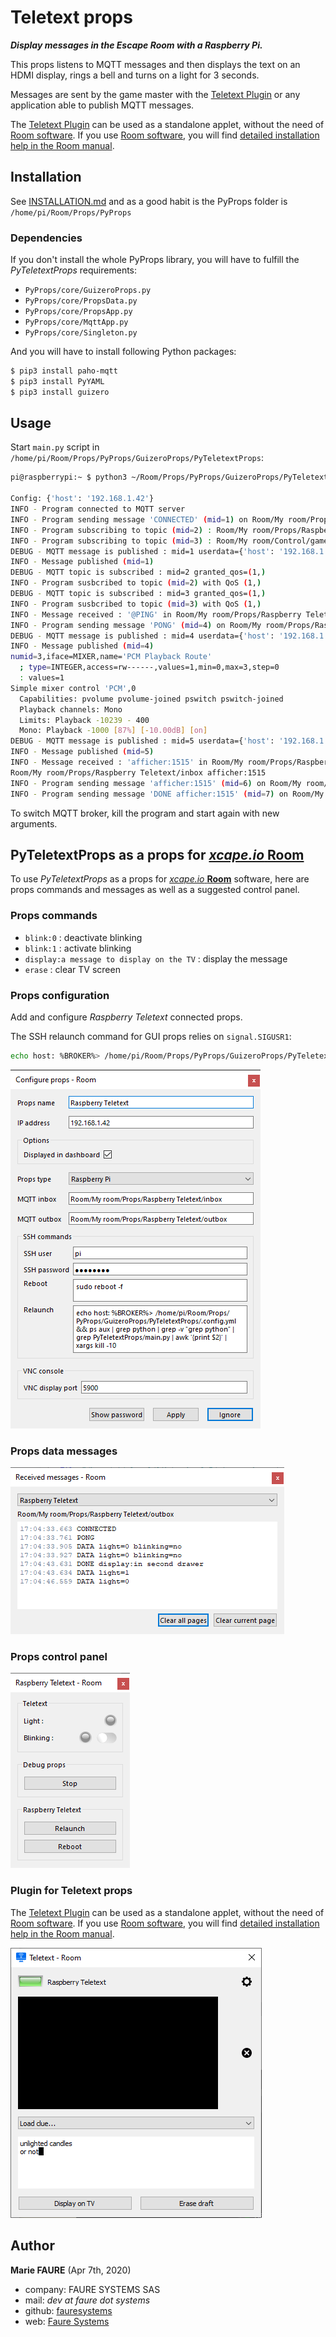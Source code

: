 ﻿# Teletext props
***Display messages in the Escape Room with a Raspberry Pi.***

This props listens to MQTT messages and then displays the text on an HDMI display, rings a bell and turns on a light for 3 seconds.

Messages are sent by the game master with the [Teletext Plugin](https://github.com/xcape-io/TeletextPlugin) or any application able to publish MQTT messages.

The [Teletext Plugin](https://github.com/xcape-io/TeletextPlugin) can be used as a standalone applet, without the need of <a href="https://xcape.io/go/room" target="_blank">Room software</a>. If you use <a href="https://xcape.io/go/room" target="_blank">Room software</a>, you will find <a href="https://xcape.io/public/documentation/en/room/AddaRaspberrypropsTeletext.html" target="_blank">detailed installation help in the Room manual</a>.


## Installation
See [INSTALLATION.md](.../INSTALLATION.md) and as a good habit is the PyProps folder is `/home/pi/Room/Props/PyProps`

### Dependencies
If you don't install the whole PyProps library, you will have to fulfill the  *PyTeletextProps* requirements:
* `PyProps/core/GuizeroProps.py`
* `PyProps/core/PropsData.py`
* `PyProps/core/PropsApp.py`
* `PyProps/core/MqttApp.py`
* `PyProps/core/Singleton.py`

And you will have to install following Python packages:
```bash
$ pip3 install paho-mqtt
$ pip3 install PyYAML
$ pip3 install guizero
```

## Usage
Start `main.py` script in `/home/pi/Room/Props/PyProps/GuizeroProps/PyTeletextProps`:

```bash
pi@raspberrypi:~ $ python3 ~/Room/Props/PyProps/GuizeroProps/PyTeletextProps/main.py -s 192.168.1.42 -d

Config: {'host': '192.168.1.42'}
INFO - Program connected to MQTT server
INFO - Program sending message 'CONNECTED' (mid=1) on Room/My room/Props/Raspberry Teletext/outbox
INFO - Program subscribing to topic (mid=2) : Room/My room/Props/Raspberry Teletext/inbox
INFO - Program subscribing to topic (mid=3) : Room/My room/Control/game:scenario
DEBUG - MQTT message is published : mid=1 userdata={'host': '192.168.1.42', 'port': 1883}
INFO - Message published (mid=1)
DEBUG - MQTT topic is subscribed : mid=2 granted_qos=(1,)
INFO - Program susbcribed to topic (mid=2) with QoS (1,)
DEBUG - MQTT topic is subscribed : mid=3 granted_qos=(1,)
INFO - Program susbcribed to topic (mid=3) with QoS (1,)
INFO - Message received : '@PING' in Room/My room/Props/Raspberry Teletext/inbox
INFO - Program sending message 'PONG' (mid=4) on Room/My room/Props/Raspberry Teletext/outbox
DEBUG - MQTT message is published : mid=4 userdata={'host': '192.168.1.42', 'port': 1883}
INFO - Message published (mid=4)
numid=3,iface=MIXER,name='PCM Playback Route'
  ; type=INTEGER,access=rw------,values=1,min=0,max=3,step=0
  : values=1
Simple mixer control 'PCM',0
  Capabilities: pvolume pvolume-joined pswitch pswitch-joined
  Playback channels: Mono
  Limits: Playback -10239 - 400
  Mono: Playback -1000 [87%] [-10.00dB] [on]
DEBUG - MQTT message is published : mid=5 userdata={'host': '192.168.1.42', 'port': 1883}
INFO - Message published (mid=5)
INFO - Message received : 'afficher:1515' in Room/My room/Props/Raspberry Teletext/inbox
Room/My room/Props/Raspberry Teletext/inbox afficher:1515
INFO - Program sending message 'afficher:1515' (mid=6) on Room/My room/Props/Raspberry Teletext/display
INFO - Program sending message 'DONE afficher:1515' (mid=7) on Room/My room/Props/Raspberry Teletext/outbox
```

To switch MQTT broker, kill the program and start again with new arguments.


## PyTeletextProps as a props for <a href="https://xcape.io/" target="_blank">*xcape.io* **Room**</a>
To use *PyTeletextProps* as a props for <a href="https://xcape.io/" target="_blank">*xcape.io* **Room**</a> software, here are props commands and messages as well as a suggested control panel.

### Props commands
* `blink:0` : deactivate blinking
* `blink:1` : activate blinking
* `display:a message to display on the TV` : display the message
* `erase` : clear TV screen


### Props configuration
Add and configure *Raspberry Teletext* connected props.

The SSH relaunch command for GUI props relies on `signal.SIGUSR1`:
```bash
echo host: %BROKER%> /home/pi/Room/Props/PyProps/GuizeroProps/PyTeletextProps/.config.yml && ps aux | grep python | grep -v "grep python" | grep PyTeletextProps/main.py | awk '{print $2}' | xargs kill -10
```

![Props configuration](props/props-configuration.png)


### Props data messages

![Outbox messages](props/outbox-messages.png)


### Props control panel

![Room control panel](props/room-control-panel.png)


### Plugin for Teletext props
The [Teletext Plugin](https://github.com/xcape-io/TeletextPlugin) can be used as a standalone applet, without the need of <a href="https://xcape.io/go/room" target="_blank">Room software</a>. If you use <a href="https://xcape.io/go/room" target="_blank">Room software</a>, you will find <a href="https://xcape.io/public/documentation/en/room/AddaRaspberrypropsTeletext.html" target="_blank">detailed installation help in the Room manual</a>.

![PyTeletextPlugin](props/plugin.png)


## Author

**Marie FAURE** (Apr 7th, 2020)
* company: FAURE SYSTEMS SAS
* mail: *dev at faure dot systems*
* github: <a href="https://github.com/xcape-io?tab=repositories" target="_blank">fauresystems</a>
* web: <a href="https://faure.systems/" target="_blank">Faure Systems</a>